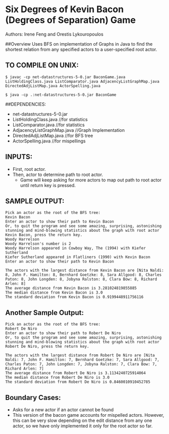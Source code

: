 Six Degrees of Kevin Bacon (Degrees of Separation) Game
=============

Authors: Irene Feng and Orestis Lykouropoulos

##Overview
Uses BFS on implementation of Graphs in Java to find the shortest relation from any specified actors to a user-specified root actor.

## TO COMPILE ON UNIX: 
 ``$ javac -cp net-datastructures-5-0.jar BaconGame.java ListHoldingClass.java ListComparator.java AdjacencyListGraphMap.java DirectedAdjListMap.java ActorSpelling.java``

 ``$ java -cp .:net-datastructures-5-0.jar BaconGame``

##DEPENDENCIES:
 - net-datastructures-5-0.jar 
 - ListHoldingClass.java //for statistics
 - ListComparator.java //for statistics
 - AdjacencyListGraphMap.java //Graph Implementation
 - DirectedAdjListMap.java //for BFS tree
 - ActorSpelling.java //for mispellings

## INPUTS: 
 -	First, root actor. 
 - 	Then, actor to determine path to root actor.
 	- Game will keep asking for more actors to map out path to root actor until return key is pressed. 

## SAMPLE OUTPUT:

```
Pick an actor as the root of the BFS tree:
Kevin Bacon
Enter an actor to show their path to Kevin Bacon
Or, to quit the program and see some amazing, surprising, astonishing stunning and mind-blowing statistics about the graph with root actor Kevin Bacon, press the return key.
Woody Harrelson
Woody Harrelson's number is 2
Woody Harrelson appeared in Cowboy Way, The (1994) with Kiefer Sutherland
Kiefer Sutherland appeared in Flatliners (1990) with Kevin Bacon
Enter an actor to show their path to Kevin Bacon

The actors with the largest distance from Kevin Bacon are [Nita Naldi: 8, John F. Hamilton: 8, Bernhard Goetzke: 8, Sara Allgood: 8, Charles Paton: 8, John Longden: 8, Jobyna Ralston: 8, Clara Bow: 8, Richard Arlen: 8]
The average distance from Kevin Bacon is 3.281024819855885
The median distance from Kevin Bacon is 3.0
The standard deviation from Kevin Bacon is 0.9199448911756116
```

## Another Sample Output: 

```
Pick an actor as the root of the BFS tree:
Robert De Niro
Enter an actor to show their path to Robert De Niro
Or, to quit the program and see some amazing, surprising, astonishing stunning and mind-blowing statistics about the graph with root actor Robert De Niro, press the return key.

The actors with the largest distance from Robert De Niro are [Nita Naldi: 7, John F. Hamilton: 7, Bernhard Goetzke: 7, Sara Allgood: 7, Charles Paton: 7, John Longden: 7, Jobyna Ralston: 7, Clara Bow: 7, Richard Arlen: 7]
The average distance from Robert De Niro is 3.1134240725914064
The median distance from Robert De Niro is 3.0
The standard deviation from Robert De Niro is 0.8460010910452785
```

## Boundary Cases: 
- Asks for a new actor if an actor cannot be found
- This version of the bacon game accounts for mispelled actors. However, this can be very slow depending on the edit distance from any one actor, so we have only implemented it only for the root actor so far.
